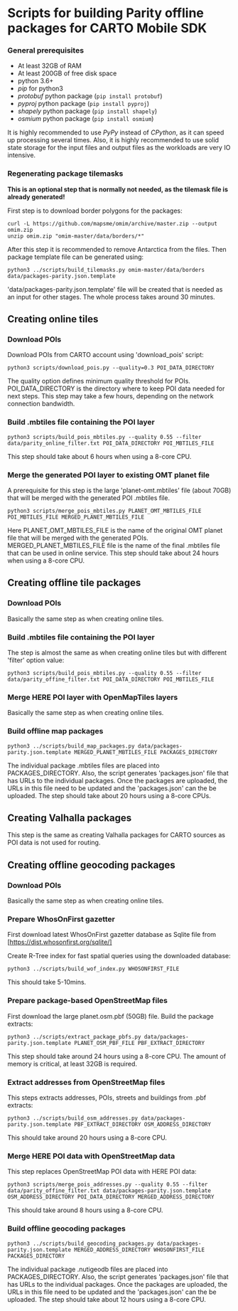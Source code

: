 # Scripts for building Parity offline packages for CARTO Mobile SDK

### General prerequisites

* At least 32GB of RAM
* At least 200GB of free disk space
* python 3.6+
* *pip* for python3
* *protobuf* python package (`pip install protobuf`)
* *pyproj* python package (`pip install pyproj`)
* *shapely* python package (`pip install shapely`)
* *osmium* python package (`pip install osmium`)

It is highly recommended to use *PyPy* instead of *CPython*, as it can speed up processing several times.
Also, it is highly recommended to use solid state storage for the input files and output files as
the workloads are very IO intensive.

### Regenerating package tilemasks

**This is an optional step that is normally not needed, as the tilemask file is already generated!**

First step is to download border polygons for the packages:

```
curl -L https://github.com/mapsme/omim/archive/master.zip --output omim.zip
unzip omim.zip "omim-master/data/borders/*"
```

After this step it is recommended to remove Antarctica from the files. Then package template
file can be generated using:

```
python3 ../scripts/build_tilemasks.py omim-master/data/borders data/packages-parity.json.template
```

'data/packages-parity.json.template' file will be created that is needed as an input for other stages.
The whole process takes around 30 minutes.


## Creating online tiles

### Download POIs

Download POIs from CARTO account using 'download_pois' script:

```
python3 scripts/download_pois.py --quality=0.3 POI_DATA_DIRECTORY
```

The quality option defines minimum quality threshold for POIs.
POI_DATA_DIRECTORY is the directory where to keep POI data needed for next steps.
This step may take a few hours, depending on the network connection bandwidth.

### Build .mbtiles file containing the POI layer

```
python3 scripts/build_pois_mbtiles.py --quality 0.55 --filter data/parity_online_filter.txt POI_DATA_DIRECTORY POI_MBTILES_FILE
```

This step should take about 6 hours when using a 8-core CPU.

### Merge the generated POI layer to existing OMT planet file

A prerequisite for this step is the large 'planet-omt.mbtiles' file (about 70GB) that will be
merged with the generated POI .mbtiles file.

```
python3 scripts/merge_pois_mbtiles.py PLANET_OMT_MBTILES_FILE POI_MBTILES_FILE MERGED_PLANET_MBTILES_FILE
```

Here PLANET_OMT_MBTILES_FILE is the name of the original OMT planet file that will be merged with
the generated POIs. MERGED_PLANET_MBTILES_FILE file is the name of the final .mbtiles file that can be used in online service.
This step should take about 24 hours when using a 8-core CPU.


## Creating offline tile packages

### Download POIs

Basically the same step as when creating online tiles.

### Build .mbtiles file containing the POI layer

The step is almost the same as when creating online tiles but with different 'filter' option value:

```
python3 scripts/build_pois_mbtiles.py --quality 0.55 --filter data/parity_offine_filter.txt POI_DATA_DIRECTORY POI_MBTILES_FILE
```

### Merge HERE POI layer with OpenMapTiles layers

Basically the same step as when creating online tiles.

### Build offline map packages

```
python3 ../scripts/build_map_packages.py data/packages-parity.json.template MERGED_PLANET_MBTILES_FILE PACKAGES_DIRECTORY
```

The individual package .mbtiles files are placed into PACKAGES_DIRECTORY. Also, the script
generates 'packages.json' file that has URLs to the individual packages. Once the packages are
uploaded, the URLs in this file need to be updated and the 'packages.json' can the be uploaded.
The step should take about 20 hours using a 8-core CPUs.


## Creating Valhalla packages

This step is the same as creating Valhalla packages for CARTO sources as POI data is not used for routing.


## Creating offline geocoding packages

### Download POIs

Basically the same step as when creating online tiles.

### Prepare WhosOnFirst gazetter

First download latest WhosOnFirst gazetter database as Sqlite file from [https://dist.whosonfirst.org/sqlite/]

Create R-Tree index for fast spatial queries using the downloaded database:

```
python3 ../scripts/build_wof_index.py WHOSONFIRST_FILE
```

This should take 5-10mins.

### Prepare package-based OpenStreetMap files

First download the large planet.osm.pbf (50GB) file. Build the package extracts:

```
python3 ../scripts/extract_package_pbfs.py data/packages-parity.json.template PLANET_OSM_PBF_FILE PBF_EXTRACT_DIRECTORY
```

This step should take around 24 hours using a 8-core CPU. The amount of memory is critical, at least 32GB is required.

### Extract addresses from OpenStreetMap files

This steps extracts addresses, POIs, streets and buildings from .pbf extracts:

```
python3 ../scripts/build_osm_addresses.py data/packages-parity.json.template PBF_EXTRACT_DIRECTORY OSM_ADDRESS_DIRECTORY
```

This should take around 20 hours using a 8-core CPU.

### Merge HERE POI data with OpenStreetMap data

This step replaces OpenStreetMap POI data with HERE POI data:

```
python3 scripts/merge_pois_addresses.py --quality 0.55 --filter data/parity_offine_filter.txt data/packages-parity.json.template OSM_ADDRESS_DIRECTORY POI_DATA_DIRECTORY MERGED_ADDRESS_DIRECTORY
```

This should take around 8 hours using a 8-core CPU.

### Build offline geocoding packages

```
python3 ../scripts/build_geocoding_packages.py data/packages-parity.json.template MERGED_ADDRESS_DIRECTORY WHOSONFIRST_FILE PACKAGES_DIRECTORY
```

The individual package .nutigeodb files are placed into PACKAGES_DIRECTORY. Also, the script
generates 'packages.json' file that has URLs to the individual packages. Once the packages are
uploaded, the URLs in this file need to be updated and the 'packages.json' can the be uploaded.
The step should take about 12 hours using a 8-core CPU.
